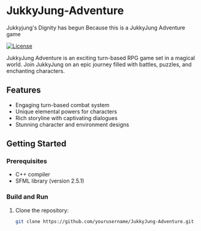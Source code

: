 # JukkyJung-Adventure
Jukkyjung's Dignity has begun Because this is a JukkyJung Adventure game

[![License](https://img.shields.io/badge/license-MIT-blue.svg)](https://opensource.org/licenses/MIT)

JukkyJung Adventure is an exciting turn-based RPG game set in a magical world. Join JukkyJung on an epic journey filled with battles, puzzles, and enchanting characters.

## Features

- Engaging turn-based combat system
- Unique elemental powers for characters
- Rich storyline with captivating dialogues
- Stunning character and environment designs

## Getting Started

### Prerequisites

- C++ compiler
- SFML library (version 2.5.1)

### Build and Run

1. Clone the repository:

   ```bash
   git clone https://github.com/yourusername/JukkyJung-Adventure.git
   ```

